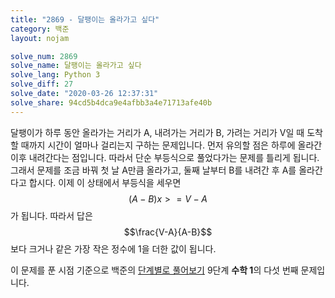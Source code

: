 ```yaml
---
title: "2869 - 달팽이는 올라가고 싶다"
category: 백준
layout: nojam

solve_num: 2869
solve_name: 달팽이는 올라가고 싶다
solve_lang: Python 3
solve_diff: 27
solve_date: "2020-03-26 12:37:31"
solve_share: 94cd5b4dca9e4afbb3a4e71713afe40b
---
```


달팽이가 하루 동안 올라가는 거리가 A, 내려가는 거리가 B, 가려는 거리가 V일 때 도착할 때까지 시간이 얼마나 걸리는지 구하는 문제입니다. 먼저 유의할 점은 하루에 올라간 이후 내려간다는 점입니다. 따라서 단순 부등식으로 풀었다가는 문제를 틀리게 됩니다. 그래서 문제를 조금 바꿔 첫 날 A만큼 올라가고, 둘째 날부터 B를 내려간 후 A를 올라간다고 합시다. 이제 이 상태에서 부등식을 세우면 $$(A-B)x>=V-A$$가 됩니다. 따라서 답은 $$\frac{V-A}{A-B}$$보다 크거나 같은 가장 작은 정수에 1을 더한 값이 됩니다.

이 문제를 푼 시점 기준으로 백준의 [단계별로 풀어보기](http://noj.am/p/s) 9단계 **수학 1**의 다섯 번째 문제입니다.
